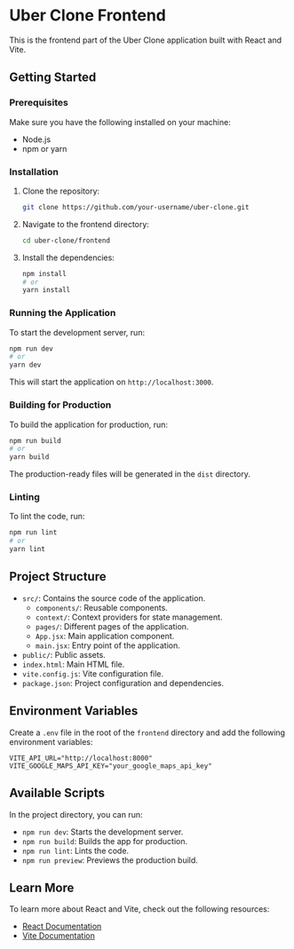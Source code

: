 # Uber Clone Frontend

This is the frontend part of the Uber Clone application built with React and Vite.

## Getting Started

### Prerequisites

Make sure you have the following installed on your machine:
- Node.js
- npm or yarn

### Installation

1. Clone the repository:
   ```sh
   git clone https://github.com/your-username/uber-clone.git
   ```

2. Navigate to the frontend directory:
   ```sh
   cd uber-clone/frontend
   ```

3. Install the dependencies:
   ```sh
   npm install
   # or
   yarn install
   ```

### Running the Application

To start the development server, run:
```sh
npm run dev
# or
yarn dev
```

This will start the application on `http://localhost:3000`.

### Building for Production

To build the application for production, run:
```sh
npm run build
# or
yarn build
```

The production-ready files will be generated in the `dist` directory.

### Linting

To lint the code, run:
```sh
npm run lint
# or
yarn lint
```

## Project Structure

- `src/`: Contains the source code of the application.
  - `components/`: Reusable components.
  - `context/`: Context providers for state management.
  - `pages/`: Different pages of the application.
  - `App.jsx`: Main application component.
  - `main.jsx`: Entry point of the application.
- `public/`: Public assets.
- `index.html`: Main HTML file.
- `vite.config.js`: Vite configuration file.
- `package.json`: Project configuration and dependencies.

## Environment Variables

Create a `.env` file in the root of the `frontend` directory and add the following environment variables:
```
VITE_API_URL="http://localhost:8000"
VITE_GOOGLE_MAPS_API_KEY="your_google_maps_api_key"
```

## Available Scripts

In the project directory, you can run:

- `npm run dev`: Starts the development server.
- `npm run build`: Builds the app for production.
- `npm run lint`: Lints the code.
- `npm run preview`: Previews the production build.

## Learn More

To learn more about React and Vite, check out the following resources:

- [React Documentation](https://reactjs.org/)
- [Vite Documentation](https://vitejs.dev/)
